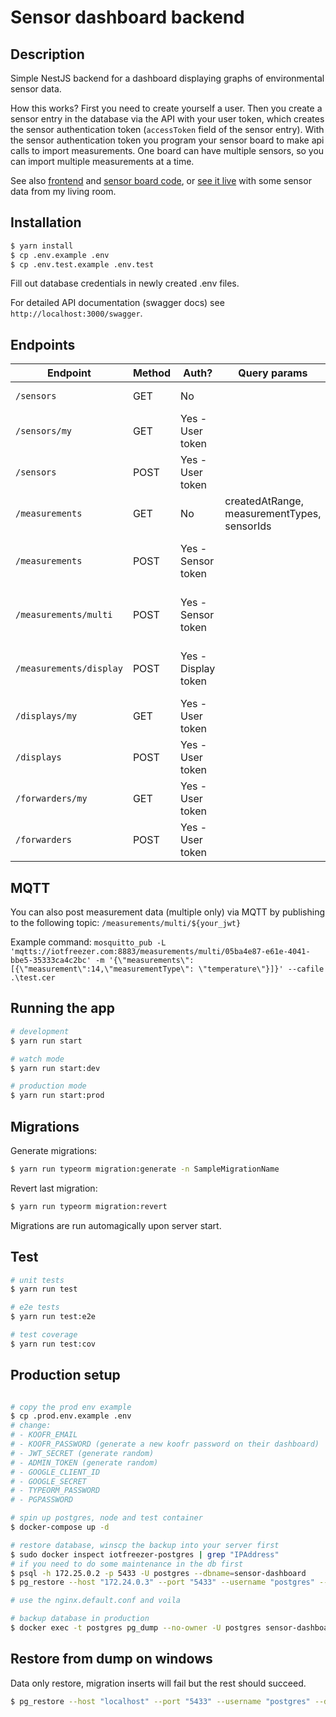 # Sensor dashboard backend

## Description

Simple NestJS backend for a dashboard displaying graphs of environmental sensor data.

How this works? First you need to create yourself a user. Then you create a sensor entry in the database via the API with your user token, which creates the sensor authentication token (`accessToken` field of the sensor entry). With the sensor authentication token you program your sensor board to make api calls to import measurements. One board can have multiple sensors, so you can import multiple measurements at a time.

See also [frontend](https://github.com/xtrinch/sensor-dashboard-react-frontend) and [sensor board code](https://github.com/xtrinch/sensor-dashboard-ESP32-BME680-reader), or [see it live](http://iotfreezer.com) with some sensor data from my living room.

## Installation

```bash
$ yarn install
$ cp .env.example .env
$ cp .env.test.example .env.test
```
Fill out database credentials in newly created .env files.

For detailed API documentation (swagger docs) see `http://localhost:3000/swagger`.

## Endpoints

 Endpoint               | Method | Auth?               | Query params                                 | Description
 ---------------------- | ------ | ------------------- | -------------------------------------------- | ------------------------------------------------
 `/sensors`             | GET    | No                  |                                              | List all sensor boards
 `/sensors/my`          | GET    | Yes - User token    |                                              | List all sensors for user
 `/sensors`             | POST   | Yes - User token    |                                              | Create a sensor for user
 `/measurements`        | GET    | No                  | createdAtRange, measurementTypes, sensorIds  | List all measurements
 `/measurements`        | POST   | Yes - Sensor token  |                                              | Post one measurement for a sensor board
 `/measurements/multi`  | POST   | Yes - Sensor token  |                                              | Post multiple measurements for a sensor board
 `/measurements/display`| POST   | Yes - Display token |                                              | Get latest measurements configured for a display
 `/displays/my`         | GET    | Yes - User token    |                                              | List all displays for user
 `/displays`            | POST   | Yes - User token    |                                              | Create a display entry
 `/forwarders/my`       | GET    | Yes - User token    |                                              | List all forwarders for user
 `/forwarders`          | POST   | Yes - User token    |                                              | Create a forwarder entry

## MQTT

You can also post measurement data (multiple only) via MQTT by publishing to the following topic:
`/measurements/multi/${your_jwt}`	

Example command:
`mosquitto_pub -L  'mqtts://iotfreezer.com:8883/measurements/multi/05ba4e87-e61e-4041-bbe5-35333ca4c2bc' -m '{\"measurements\":[{\"measurement\":14,\"measurementType\": \"temperature\"}]}' --cafile .\test.cer`
## Running the app

```bash
# development
$ yarn run start

# watch mode
$ yarn run start:dev

# production mode
$ yarn run start:prod
```

## Migrations

Generate migrations:
```bash
$ yarn run typeorm migration:generate -n SampleMigrationName
```

Revert last migration:
```bash
$ yarn run typeorm migration:revert
```

Migrations are run automagically upon server start.

## Test

```bash
# unit tests
$ yarn run test

# e2e tests
$ yarn run test:e2e

# test coverage
$ yarn run test:cov
```

## Production setup
 
```bash

# copy the prod env example
$ cp .prod.env.example .env
# change:
# - KOOFR_EMAIL 
# - KOOFR_PASSWORD (generate a new koofr password on their dashboard)
# - JWT_SECRET (generate random)
# - ADMIN_TOKEN (generate random)
# - GOOGLE_CLIENT_ID
# - GOOGLE_SECRET
# - TYPEORM_PASSWORD
# - PGPASSWORD

# spin up postgres, node and test container
$ docker-compose up -d

# restore database, winscp the backup into your server first
$ sudo docker inspect iotfreezer-postgres | grep "IPAddress"
# if you need to do some maintenance in the db first
$ psql -h 172.25.0.2 -p 5433 -U postgres --dbname=sensor-dashboard
$ pg_restore --host "172.24.0.3" --port "5433" --username "postgres" --dbname "sensor-dashboard" --verbose --schema "public" backup-production-28-02-2022.dump --disable-triggers --exit-on-error

# use the nginx.default.conf and voila

# backup database in production
$ docker exec -t postgres pg_dump --no-owner -U postgres sensor-dashboard > ../sensor-dashboard-database-backups/backup
```

## Restore from dump on windows

Data only restore, migration inserts will fail but the rest should succeed.

```bash
$ pg_restore --host "localhost" --port "5433" --username "postgres" --dbname "sensor-dashboard" --verbose --schema "public" "C:\Users\xtrinch\Downloads\backup-production-21-12-2020.dump"
```
